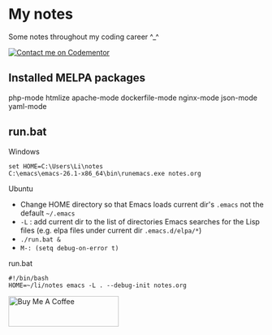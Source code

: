 # My notes
Some notes throughout my coding career ^_^

[![Contact me on Codementor](https://www.codementor.io/m-badges/levonlee/im-a-cm-b.svg)](https://www.codementor.io/@levonlee?refer=badge)


## Installed MELPA packages
php-mode htmlize apache-mode dockerfile-mode nginx-mode json-mode yaml-mode

## run.bat

Windows
```
set HOME=C:\Users\Li\notes
C:\emacs\emacs-26.1-x86_64\bin\runemacs.exe notes.org
```

Ubuntu
- Change HOME directory so that Emacs loads current dir's `.emacs` not the default `~/.emacs`
- `-L` : add current dir to the list of directories Emacs searches for the Lisp files (e.g. elpa files under current dir `.emacs.d/elpa/*`)
- `./run.bat &`
- `M-: (setq debug-on-error t)`

run.bat
```
#!/bin/bash
HOME=~/li/notes emacs -L . --debug-init notes.org
```

<a href="https://www.buymeacoffee.com/gridli" target="_blank"><img src="https://cdn.buymeacoffee.com/buttons/v2/default-yellow.png" alt="Buy Me A Coffee" style="height: 60px !important;width: 217px !important;" ></a>

